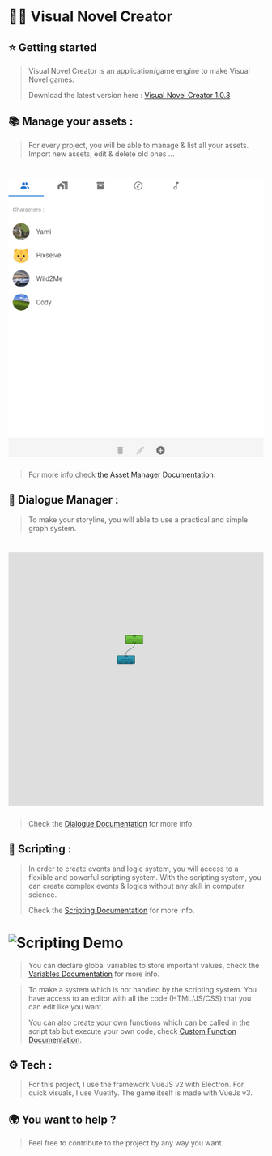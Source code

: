 # 🎨🧱 Visual Novel Creator 

## ⭐ Getting started

>Visual Novel Creator is an application/game engine to make Visual Novel games.
> 
> Download the latest version here : [Visual Novel Creator 1.0.3](https://github.com/yami2200/visualnovelcreator/releases/tag/v1.0.3)

## 📚 Manage your assets :
>For every project, you will be able to manage & list all your assets. Import new assets, edit & delete old ones ...

# ![Dialogue Manager Demo](README/AssetManagerDemo.gif)

> For more info,check [the Asset Manager Documentation](https://github.com/yami2200/visualnovelmaker/blob/master/DOC/doc_AssetManager.md).

## 📢 Dialogue Manager :
>To make your storyline, you will able to use a practical and simple graph system.

# ![Dialogue Manager Demo](README/DialogueManagerDemov4.gif)

> Check the [Dialogue Documentation](https://github.com/yami2200/visualnovelmaker/blob/master/DOC/doc_Dialogues.md) for more info.

## 🧱 Scripting :
>In order to create events and logic system, you will access to a flexible and powerful scripting system. With the scripting system, you can create complex events & logics without any skill in computer science.
> 
> Check the [Scripting Documentation](https://github.com/yami2200/visualnovelmaker/blob/master/DOC/doc_Scripting.md) for more info.

# ![Scripting Demo](README/ScriptingDemo.gif)

> You can declare global variables to store important values, check the [Variables Documentation](https://github.com/yami2200/visualnovelmaker/blob/master/DOC/doc_Variables.md) for more info.

>To make a system which is not handled by the scripting system. You have access to an editor with all the code (HTML/JS/CSS) that you can edit like you want.
> 
> You can also create your own functions which can be called in the script tab but execute your own code, check [Custom Function Documentation](https://github.com/yami2200/visualnovelmaker/blob/master/DOC/doc_CustomFunctions.md).

## ⚙ Tech :

>For this project, I use the framework VueJS v2 with Electron. For quick visuals, I use Vuetify.
The game itself is made with VueJs v3.

## 🌍 You want to help ?

>Feel free to contribute to the project by any way you want.
